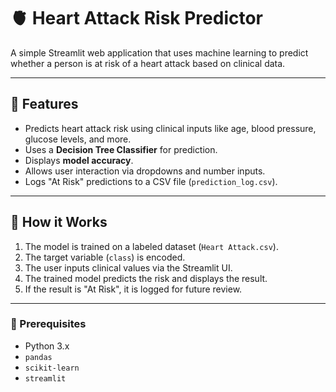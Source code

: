 # 🫀 Heart Attack Risk Predictor

A simple Streamlit web application that uses machine learning to predict whether a person is at risk of a heart attack based on clinical data.

---

## 🚀 Features

- Predicts heart attack risk using clinical inputs like age, blood pressure, glucose levels, and more.
- Uses a **Decision Tree Classifier** for prediction.
- Displays **model accuracy**.
- Allows user interaction via dropdowns and number inputs.
- Logs "At Risk" predictions to a CSV file (`prediction_log.csv`).

---

## 🧠 How it Works

1. The model is trained on a labeled dataset (`Heart Attack.csv`).
2. The target variable (`class`) is encoded.
3. The user inputs clinical values via the Streamlit UI.
4. The trained model predicts the risk and displays the result.
5. If the result is "At Risk", it is logged for future review.

---


### 🔹 Prerequisites
- Python 3.x
- `pandas`
- `scikit-learn`
- `streamlit`

